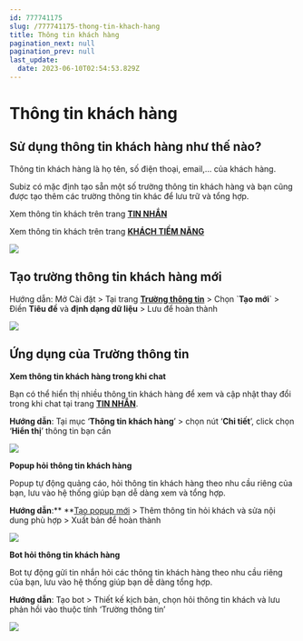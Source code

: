 ```yaml
---
id: 777741175
slug: /777741175-thong-tin-khach-hang
title: Thông tin khách hàng
pagination_next: null
pagination_prev: null
last_update:
  date: 2023-06-10T02:54:53.829Z
---
```


# Thông tin khách hàng

## Sử dụng thông tin khách hàng như thế nào?


Thông tin khách hàng là họ tên, số điện thoại, email,... của khách hàng. 

Subiz có mặc định tạo sẵn một số trường thông tin khách hàng và bạn cũng được tạo thêm các trường thông tin khác để lưu trữ và tổng hợp.



Xem thông tin khách trên trang **[TIN NHẮN](https://app.subiz.com.vn/convo)**



Xem thông tin khách trên trang **[KHÁCH TIỀM NĂNG](https://app.subiz.com.vn/lead)**




![](https://vcdn.subiz-cdn.com/file/firsfrxmeigouuzmtlnt_acpxkgumifuoofoosble)

## Tạo trường thông tin khách hàng mới


Hướng dẫn: Mở Cài đặt > Tại trang **[Trường thông tin](https://app.subiz.com.vn/settings/user-attributes)** > Chọn \`**Tạo mới**\` > Điền **Tiêu đề** và **định dạng dữ liệu** > Lưu để hoàn thành




![](https://vcdn.subiz-cdn.com/file/firsfrxmgtvxvibcbrby_acpxkgumifuoofoosble)



## Ứng dụng của Trường thông tin


**Xem thông tin khách hàng trong khi chat**

Bạn có thể hiển thị nhiều thông tin khách hàng để xem và cập nhật thay đổi trong khi chat tại trang **[TIN NHẮN](https://app.subiz.com.vn/convo)**.



**Hướng dẫn**: Tại mục ‘**Thông tin khách hàng**’ > chọn nút ‘**Chi tiết**’, click chọn ‘**Hiển thị**’ thông tin bạn cần




![](https://vcdn.subiz-cdn.com/file/firsfrxmjznighggyqgb_acpxkgumifuoofoosble)




**Popup hỏi thông tin khách hàng**

Popup tự động quảng cáo, hỏi thông tin khách hàng theo nhu cầu riêng của bạn, lưu vào hệ thống giúp bạn dễ dàng xem và tổng hợp.



**Hướng dẫn**:** **[Tạo popup mới](https://app.subiz.com.vn/web_plugin/create#) > Thêm thông tin hỏi khách và sửa nội dung phù hợp > Xuất bản để hoàn thành


![](https://vcdn.subiz-cdn.com/file/firsfrxmnerxmlvqxghc_acpxkgumifuoofoosble)




**Bot hỏi thông tin khách hàng**

Bot tự động gửi tin nhắn hỏi các thông tin khách hàng theo nhu cầu riêng của bạn, lưu vào hệ thống giúp bạn dễ dàng tổng hợp.

**Hướng dẫn**: Tạo bot > Thiết kế kịch bản, chọn hỏi thông tin khách và lưu phản hồi vào thuộc tính ‘Trường thông tin’


![](https://vcdn.subiz-cdn.com/file/firsfrxmpmfpocmxosqy_acpxkgumifuoofoosble)